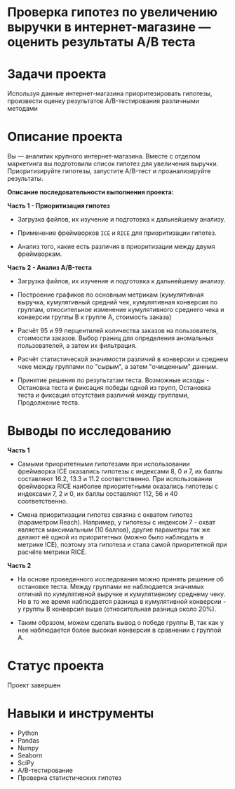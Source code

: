 # Проверка гипотез по увеличению выручки в интернет-магазине — оценить результаты A/B теста
# Задачи проекта
Используя данные интернет-магазина приоритезировать гипотезы, произвести оценку результатов A/B-тестирования различными методами
# Описание проекта
Вы — аналитик крупного интернет-магазина. Вместе с отделом маркетинга вы подготовили список гипотез для увеличения выручки. Приоритизируйте гипотезы, запустите A/B-тест и проанализируйте результаты.

**Описание последовательности выполнения проекта:**

**Часть 1 - Приоритизация гипотез**

* Загрузка файлов, их изучение и подготовка к дальнейшему анализу.

* Применение фреймворков `ICE` и `RICE` для приоритизации гипотез.

* Анализ того, какие есть различия в приоритизации между двумя фреймворкам.

**Часть 2 - Анализ A/B-теста**

* Загрузка файлов, их изучение и подготовка к дальнейшему анализу.

* Построение графиков по основным метрикам (кумулятивная выручка, кумулятивный средний чек, кумулятивная конверсия по группам, относительное изменение кумулятивного среднего чека и конверсии группы В к группе А, стоимость заказа)

* Расчёт 95 и 99 перцентилей количества заказов на пользователя, стоимости заказов. Выбор границ для определения аномальных пользователей, а затем их фильтрация.

* Расчёт статистической значимости различий в конверсии и среднем чеке между группами по "сырым", а затем "очищенным" данным. 

* Принятие решения по результатам теста. Возможные исходы - Остановка теста и фиксация победы одной из групп, Остановка теста и фиксация отсутствия различий между группами, Продолжение теста.

# Выводы по исследованию

**Часть 1**
- Самыми приоритетными гипотезами при использовании фреймворка ICE оказались гипотезы с индексами 8, 0 и 7, их баллы составляют 16.2, 13.3 и 11.2 соответственно. При использовании фреймворка RICE наиболее приоритетными оказались гипотезы с индексами 7, 2 и 0, их баллы составляют 112, 56 и 40 соответственно.

- Смена приоритизации гипотез связяна с охватом гипотез (параметром Reach). Например, у гипотезы с индексом 7 - охват является максимальным (10 баллов), другие параметры так же делают её одной из приоритетных (можно было наблюдать в метрике ICE), поэтому эта гипотеза и стала самой приоритетной при расчёте метрики RICE.

**Часть 2**

- На основе проведенного исследования можно принять решение об остановке теста. Между группами не наблюдается значимых отличий по кумулятивной выручке и кумулятивному среднему чеку. Но в то же время наблюдается разница в кумулятивной конверсии - у группы В конверсия выше (относительная разница около 20%).

- Таким образом, можем сделать вывод о победе группы В, так как у нее наблюдается более высокая конверсия в сравнении с группой А.

# Статус проекта
Проект завершен

# Навыки и инструменты
- Python
- Pandas
- Numpy
- Seaborn
- SciPy
- A/B-тестирование
- Проверка статистических гипотез
